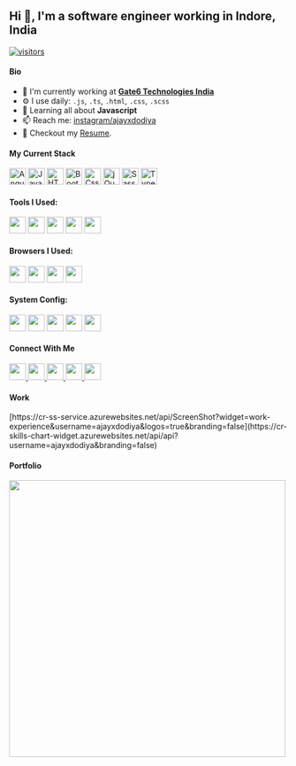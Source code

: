 

## Hi 👋, I'm a software engineer working in Indore, India

<p align="left">  
  
  <a href="https://github.com/ajayxdodiya/">
    <img src="https://komarev.com/ghpvc/?username=ajayxdodiya" alt="visitors" />
  </a>

</p>

#### Bio

- 🏢 I'm currently working at **[Gate6 Technologies India](https://gate6.com)**
- ⚙️ I use daily: `.js`, `.ts`, `.html`, `.css`, `.scss`
- 🌱 Learning all about **Javascript**
- 📫 Reach me: [instagram/ajayxdodiya](https://instagram.com/ajayxdodiya)
- 📝 Checkout my [Resume](https://ajaydodiya.com/resume.html).

#### My Current Stack

<img height="30" src="https://img.shields.io/badge/Angular-DD0031?style=for-the-badge&logo=angular&logoColor=white" alt="Angular"> <img height="30" src="https://img.shields.io/badge/JavaScript-323330?style=for-the-badge&logo=javascript&logoColor=fff" alt="JavaScript"> <img height="30" src="https://img.shields.io/badge/HTML5-E34F26?style=for-the-badge&logo=html5&logoColor=white" alt="HTML"> <img height="30" src="https://img.shields.io/badge/Bootstrap-563D7C?style=for-the-badge&logo=bootstrap&logoColor=white" alt="Bootstrap"> <img height="30" src="https://img.shields.io/badge/CSS3-1572B6?style=for-the-badge&logo=css3&logoColor=white" alt="Css"> <img height="30" src="https://img.shields.io/badge/jQuery-0769AD?style=for-the-badge&logo=jquery&logoColor=white" alt="jQuery"> <img height="30" src="https://img.shields.io/badge/Sass-CC6699?style=for-the-badge&logo=sass&logoColor=white" alt="Sass"> <img height="30" src="https://img.shields.io/badge/TypeScript-007ACC?style=for-the-badge&logo=typescript&logoColor=white" alt="TypeScript">

#### Tools I Used:
<p float="left">
<img height="30" src="https://img.shields.io/badge/VSCode-0078D4?style=for-the-badge&logo=visual%20studio%20code&logoColor=white" /> 
<img height="30" src="https://img.shields.io/badge/GIT-E44C30?style=for-the-badge&logo=git&logoColor=white" /> 
<img height="30" src="https://img.shields.io/badge/Photoshop-31A8FF?style=for-the-badge&logo=Adobe%20Photoshop&logoColor=white" /> 
<img height="30" src="https://img.shields.io/badge/Adobe%20XD-470137?style=for-the-badge&logo=Adobe%20XD&logoColor=white" /> 
<img height="30" src="https://img.shields.io/badge/sublime_text-%23575757.svg?&style=for-the-badge&logo=sublime-text&logoColor=fff" /> 
</p>


#### Browsers I Used:

<p float="left">
<img height="30" src="https://img.shields.io/badge/Chrome-4285F4?style=for-the-badge&logo=Google-chrome&logoColor=white" /> 
<img height="30" src="https://img.shields.io/badge/Brave-FF1B2D?style=for-the-badge&logo=Brave&logoColor=white" /> 
<img height="30" src="https://img.shields.io/badge/Firefox-FF7139?style=for-the-badge&logo=Firefox-Browser&logoColor=white" /> 
<img height="30" src="https://img.shields.io/badge/Opera-FF1B2D?style=for-the-badge&logo=Opera&logoColor=white" /> 
</p>

#### System Config:

<p float="left">
<img height="30" src="https://img.shields.io/badge/lenovo-E2231A?style=for-the-badge&logo=lenovo&logoColor=white" /> 
<img height="30" src="https://img.shields.io/badge/Windows-0078D6?style=for-the-badge&logo=windows&logoColor=white" /> 
<img height="30" src="https://img.shields.io/badge/Intel%20Core_i5_10th-0071C5?style=for-the-badge&logo=intel&logoColor=white" /> 
<img height="30" src="https://img.shields.io/badge/NVIDIA-Geforce_MX250-76B900?style=for-the-badge&logo=nvidia&logoColor=white" /> 
<img height="30" src="https://img.shields.io/badge/RAM-16GB-000000?style=for-the-badge&logoColor=white" /> 
</p>

#### Connect With Me
<p left="center">
    <a href="https://facebook.com/ajayxdodiya">
      <img src="https://img.shields.io/badge/Facebook-1877F2?style=for-the-badge&logo=facebook&logoColor=white" height=30>
    </a> 
    <a href="https://instagram.com/ajayxdodiya">
      <img src="https://img.shields.io/badge/Instagram-E4405F?style=for-the-badge&logo=instagram&logoColor=white" height=30>
    </a> 
    <a href="https://www.linkedin.com/in/ajayxdodiya">
      <img src="https://img.shields.io/badge/LinkedIn-0077B5?style=for-the-badge&logo=linkedin&logoColor=white" height=30>
    </a> 
    <a href="https://twitter.com/ajayxdodiya">
      <img src="https://img.shields.io/badge/Twitter-1DA1F2?style=for-the-badge&logo=twitter&logoColor=white" height=30>
    </a> 
    <a href="https://wa.me/919179535577">
      <img src="https://img.shields.io/badge/WhatsApp-25D366?style=for-the-badge&logo=whatsapp&logoColor=white" height=30>
    </a> 
</p>

#### Work
<p left="center">
[https://cr-ss-service.azurewebsites.net/api/ScreenShot?widget=work-experience&username=ajayxdodiya&logos=true&branding=false](https://cr-skills-chart-widget.azurewebsites.net/api/api?username=ajayxdodiya&branding=false)
</p>

#### Portfolio
<p left="center">
<img width="500" src="https://cr-ss-service.azurewebsites.net/api/ScreenShot?widget=portfolio&username=ajayxdodiya&logos=true&branding=false">
</p>

